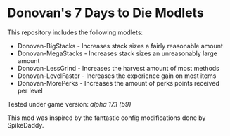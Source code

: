 # Donovan's 7 Days to Die Modlets

This repository includes the following modlets:

- Donovan-BigStacks - Increases stack sizes a fairly reasonable amount
- Donovan-MegaStacks - Increases stack sizes an unreasonably large amount
- Donovan-LessGrind - Increases the harvest amount of most methods
- Donovan-LevelFaster - Increases the experience gain on most items
- Donovan-MorePerks - Increases the amount of perks points received per level

Tested under game version: _alpha 17.1 (b9)_

This mod was inspired by the fantastic config modifications done by SpikeDaddy.
